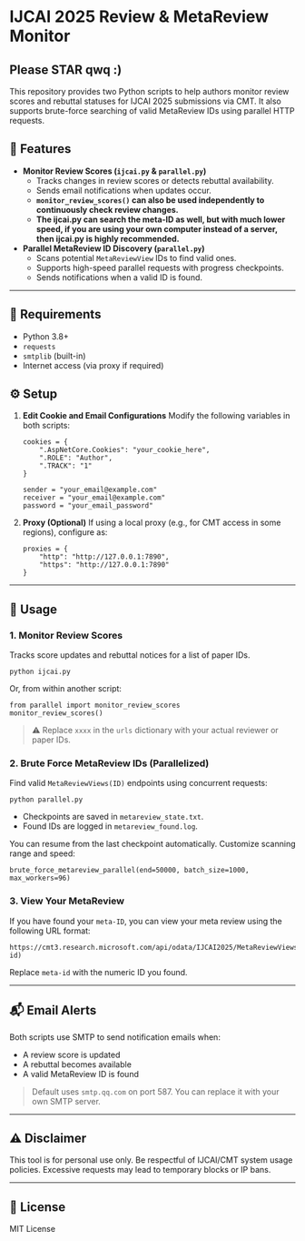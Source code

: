 # IJCAI 2025 Review & MetaReview Monitor

## Please STAR qwq :)

This repository provides two Python scripts to help authors monitor review scores and rebuttal statuses for IJCAI 2025 submissions via CMT. It also supports brute-force searching of valid MetaReview IDs using parallel HTTP requests.

## 🚀 Features

- **Monitor Review Scores (`ijcai.py` & `parallel.py`)**
  - Tracks changes in review scores or detects rebuttal availability.
  - Sends email notifications when updates occur.
  - **`monitor_review_scores()` can also be used independently to continuously check review changes.**
  - **The ijcai.py can search the meta-ID as well, but with much lower speed, if you are using your own computer instead of a server, then ijcai.py is highly recommended.**
- **Parallel MetaReview ID Discovery (`parallel.py`)**
  - Scans potential `MetaReviewView` IDs to find valid ones.
  - Supports high-speed parallel requests with progress checkpoints.
  - Sends notifications when a valid ID is found.

------

## 🧰 Requirements

- Python 3.8+
- `requests`
- `smtplib` (built-in)
- Internet access (via proxy if required)


## ⚙️ Setup

1. **Edit Cookie and Email Configurations**
    Modify the following variables in both scripts:

   ```
   cookies = {
       ".AspNetCore.Cookies": "your_cookie_here",
       ".ROLE": "Author",
       ".TRACK": "1"
   }
   
   sender = "your_email@example.com"
   receiver = "your_email@example.com"
   password = "your_email_password"
   ```

2. **Proxy (Optional)**
    If using a local proxy (e.g., for CMT access in some regions), configure as:

   ```
   proxies = {
       "http": "http://127.0.0.1:7890",
       "https": "http://127.0.0.1:7890"
   }
   ```

------

## 📄 Usage

### 1. Monitor Review Scores

Tracks score updates and rebuttal notices for a list of paper IDs.

```
python ijcai.py
```

Or, from within another script:

```
from parallel import monitor_review_scores
monitor_review_scores()
```

> ⚠️ Replace `xxxx` in the `urls` dictionary with your actual reviewer or paper IDs.

### 2. Brute Force MetaReview IDs (Parallelized)

Find valid `MetaReviewViews(ID)` endpoints using concurrent requests:

```
python parallel.py
```

- Checkpoints are saved in `metareview_state.txt`.
- Found IDs are logged in `metareview_found.log`.

You can resume from the last checkpoint automatically. Customize scanning range and speed:

```
brute_force_metareview_parallel(end=50000, batch_size=1000, max_workers=96)
```

### 3. View Your MetaReview

If you have found your `meta-ID`, you can view your meta review using the following URL format:

```
https://cmt3.research.microsoft.com/api/odata/IJCAI2025/MetaReviewViews(meta-id)
```

Replace `meta-id` with the numeric ID you found.

------

## 📬 Email Alerts

Both scripts use SMTP to send notification emails when:

- A review score is updated
- A rebuttal becomes available
- A valid MetaReview ID is found

> Default uses `smtp.qq.com` on port 587. You can replace it with your own SMTP server.

------

## ⚠️ Disclaimer

This tool is for personal use only. Be respectful of IJCAI/CMT system usage policies. Excessive requests may lead to temporary blocks or IP bans.

------

## 📌 License

MIT License
